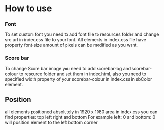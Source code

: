 # How to use

### Font 
To set custom font you need to add font file to resources folder and change src url in index.css file to your font.
All elements in index.css file have property font-size amount of pixels can be modified as you want.

### Score bar
To change Score bar image you need to add scorebar-bg and scorebar-colour to resource folder and set them in index.html,
also you need to specified width property of your scorebar-colour in index.css in sbColor element.

## Position
all elements positioned absolutely in 1920 x 1080 area in index.css you can find properties: top left right and bottom 
For example left: 0 and bottom: 0 will position element to the left bottom corner 